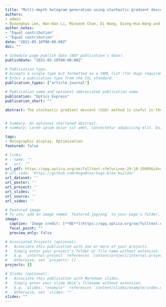 ```yaml
---
title: "Multi-depth hologram generation using stochastic gradient descent algorithm with complex loss function"
authors:
- admin 
- Byounghyo Lee, Nan-Nan Li, Minseok Chae, Di Wang, Qiong-Hua Wang and Byoungho Lee 
author_notes:
- "Equal contribution"
- "Equal contribution"
date: "2021-05-10T00:00:00Z"
doi: ""

# Schedule page publish date (NOT publication's date).
publishDate: "2021-05-10T00:00:00Z"

# Publication type.
# Accepts a single type but formatted as a YAML list (for Hugo requirements).
# Enter a publication type from the CSL standard.
publication_types: ["article-journal"]

# Publication name and optional abbreviated publication name.
publication: "Optics Express"
publication_short: ""

abstract: The stochastic gradient descent (SGD) method is useful in the phase-only hologram optimization process and can achieve a high-quality holographic display. However, for the current SGD solution in multi-depth hologram generation, the optimization time increases dramatically as the number of depth layers of object increases, leading to the SGD method nearly impractical in hologram generation of the complicated three-dimensional object. In this paper, the proposed method uses a complex loss function instead of an amplitude-only loss function in the SGD optimization process. This substitution ensures that the total loss function can be obtained through only one calculation, and the optimization time can be reduced hugely. Moreover, since both the amplitude and phase parts of the object are optimized, the proposed method can obtain a relatively accurate complex amplitude distribution. The defocus blur effect is therefore matched with the result from the complex amplitude reconstruction. Numerical simulations and optical experiments have validated the effectiveness of the proposed method.


# Summary. An optional shortened abstract.
# summary: Lorem ipsum dolor sit amet, consectetur adipiscing elit. Duis posuere tellus ac convallis placerat. Proin tincidunt magna sed ex sollicitudin condimentum.

tags:
- Holographic display, Optimization
featured: false

# links:
# - name: ""
#   url: ""
url_pdf: https://opg.optica.org/oe/fulltext.cfm?uri=oe-29-10-15089&id=450644
# url_code: 'https://github.com/HugoBlox/hugo-blox-builder'
url_dataset: ''
url_poster: ''
url_project: ''
url_slides: ''
url_source: ''
url_video: ''

# Featured image
# To use, add an image named `featured.jpg/png` to your page's folder. 
image:
  caption: 'Image credit: [**OE**](https://opg.optica.org/oe/fulltext.cfm?uri=oe-29-10-15089&id=450644)'
  focal_point: ""
  preview_only: false

# Associated Projects (optional).
#   Associate this publication with one or more of your projects.
#   Simply enter your project's folder or file name without extension.
#   E.g. `internal-project` references `content/project/internal-project/index.md`.
#   Otherwise, set `projects: []`.
projects: []

# Slides (optional).
#   Associate this publication with Markdown slides.
#   Simply enter your slide deck's filename without extension.
#   E.g. `slides: "example"` references `content/slides/example/index.md`.
#   Otherwise, set `slides: ""`.
slides: ""
---
```


<!-- {{% callout note %}}
Click the *Cite* button above to demo the feature to enable visitors to import publication metadata into their reference management software.
{{% /callout %}}

{{% callout note %}}
Create your slides in Markdown - click the *Slides* button to check out the example.
{{% /callout %}}

Add the publication's **full text** or **supplementary notes** here. You can use rich formatting such as including [code, math, and images](https://docs.hugoblox.com/content/writing-markdown-latex/). -->
